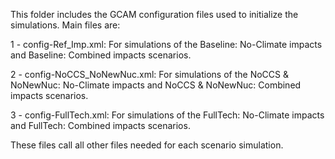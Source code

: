 
This folder includes the GCAM configuration files used to initialize the simulations. Main files are:

1 - config-Ref_Imp.xml: For simulations of the Baseline: No-Climate impacts and Baseline: Combined impacts scenarios.

2 - config-NoCCS_NoNewNuc.xml: For simulations of the NoCCS & NoNewNuc: No-Climate impacts and NoCCS & NoNewNuc: Combined impacts scenarios.

3 - config-FullTech.xml: For simulations of the FullTech: No-Climate impacts and FullTech: Combined impacts scenarios.

These files call all other files needed for each scenario simulation.
